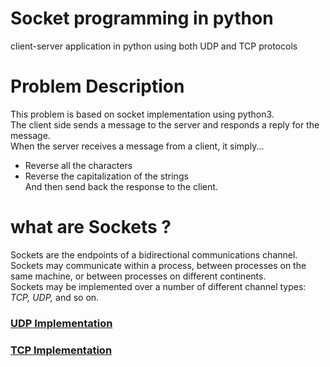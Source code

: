 # Socket programming in python
client-server application in python using both UDP and TCP protocols

# Problem Description
This problem is based on socket implementation using python3.<br>The client side sends a message to the server and responds a reply for the message.<br>When the server receives a message from a client, it simply...<br>
- Reverse all the characters
- Reverse the capitalization of the strings<br>
And then send back the response to the client.

# what are Sockets ?
Sockets are the endpoints of a bidirectional communications channel. Sockets may communicate within a process, between processes on the same machine, or between processes on different continents.<br>
Sockets may be implemented over a number of different channel types: *TCP, UDP,* and so on.

### [UDP Implementation]()
### [TCP Implementation]()
